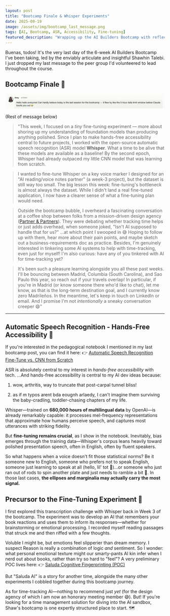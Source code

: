 ```yaml
---
layout: post
title: "Bootcamp Finale & Whisper Experiments"
date: 2025-09-19
image: /assets/img/bootcamp_last_message.png
tags: [AI, Bootcamp, ASR, Accessibility, Fine-tuning]
featured_description: "Wrapping up the AI Builders Bootcamp with reflections on fine-tuning Whisper for hands-free accessibility, discovering the dataset bottleneck, and stumbling into conversations about AI time-tracking solutions."
---
```


Buenas, todos! It's the very last day of the 6-week AI Builders Bootcamp I've been taking, led by the enviably articulate and insightful Shawhin Talebi. I just dropped my last message to the peer group I'd volunteered to lead throughout the course.

## Bootcamp Finale 📨

![Bootcamp Last Message](/assets/img/bootcamp_last_message.png)

(Rest of message below)

> "This week, I focused on a _tiny_ fine-tuning experiment — more about shoring up my understanding of foundation models than producing anything polished. Since I plan to make hands-free accessibility central to future projects, I worked with the open-source automatic speech recognition (ASR) model **Whisper**. What a time to be alive that these models are available as a baseline! By the second epoch, Whisper had already outpaced my little CNN model that was learning from scratch.

> I wanted to fine-tune Whisper on a key voice marker I designed for an "AI reading/voice notes partner" (a week-3 project), but the dataset is still way too small. The big lesson this week: fine-tuning's bottleneck is almost always the dataset. While I didn't land a real fine-tuned application, I now have a clearer sense of what a fine-tuning plan would need.

> Outside the bootcamp bubble, I overheard a fascinating conversation at a coffee shop between folks from a mission-driven design agency ([Partner & Partners](https://partnerandpartners.com/)). They were debating whether tracking time helps or just adds overhead, when someone joked, "Isn't AI supposed to handle that for us?" …at which point I swooped in 😅 Hoping to follow up with them, hear more about their pain points, and maybe sketch out a business-requirements doc as practice. Besides, I'm genuinely interested in tinkering some AI systems to help with time-tracking, even just for myself! I'm also curious: have any of you tinkered with AI for time-tracking yet?

> It's been such a pleasure learning alongside you all these past weeks. I'll be bouncing between Madrid, Columbia (South Carolina), and Sao Paulo this year, so reach out if your travels overlap! In particular, if you're in Madrid (or know someone there who'd like to chat), let me know, as that is the long-term destination goal, and I currently know zero Madrileños. In the meantime, let's keep in touch on LinkedIn or email. And I promise I'm not _intentionally_ a sneaky conversation creeper 😄"

---

## Automatic Speech Recognition - Hands-Free Accessibility 🤲

If you're interested in the pedagogical notebook I mentioned in my last bootcamp post, you can find it here:
👉 [Automatic Speech Recognition Fine-Tune vs. CNN from Scratch](https://github.com/amyzhang-commits/ai-builders-notes/blob/main/05_Fine_Tuning/asr_finetune_v_cnn_comparison.ipynb)

ASR is absolutely central to my interest in _hands-free accessibility_ with tech.
...And hands-free accessibility is central to my AI dev ideas because:

1. wow, arthritis, way to truncate that post-carpal tunnel bliss!

2. as if m typos arent bda eougnh arlaedy, I can't imagine them surviving the baby-cradling, toddler-chasing chapters of my life.


Whisper—trained on **680,000 hours of multilingual data** by OpenAI—is already remarkably capable: it processes mel-frequency representations that approximate how humans perceive speech, and captures most utterances with striking fidelity.

But **fine-tuning remains crucial**, as I show in the notebook. Inevitably, bias emerges through the training data—Whisper's corpus leans heavily toward polished presentation speech, often in English, often by fluent speakers.

So what happens when a voice doesn't fit those statistical norms? Be it someone new to English, someone who prefers not to speak English, someone just learning to speak at all (hello, lil' tot 🐣)...or someone who just ran out of rods to spin another plate and just needs to ramble a bit 🫣. In those last cases, **the ellipses and marginalia may actually carry the most signal.**

## Precursor to the Fine-Tuning Experiment 📕

I first explored this transcription challenge with Whisper back in Week 3 of the bootcamp. The experiment was to develop an AI that remembers your book reactions and uses them to inform its responses—whether for brainstorming or emotional processing. I recorded myself reading passages that struck me and then riffed with a few thoughts.

Voluble I might be, but emotions feel slipperier than dream memory. I suspect Reason is really a combination of logic _and_ sentiment. So I wonder: what personal emotional texture might our smarty-pants AI kin infer when I nerd out about books, rather than try so hard to "feel"?
A very preliminary POC lives here:
👉 [Saluda Cognitive Fingerprinting (POC)](https://github.com/amyzhang-commits/ai-builders-notes/blob/main/03_Embeddings/Saluda_Cognitive_Fingerprinting_POC.ipynb%20-%20Colab.pdf)

But "Saluda AI" is a story for another time, alongside the many other experiments I cobbled together during this bootcamp journey.

As for time-tracking AI—nothing to recommend just _yet_ (for the design agency of which I am now an honorary meeting member 😅). But! If you're looking for a time management solution for diving into the AI sandbox, Shaw's bootcamp is one expertly structured place to start. 🗺️